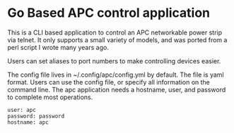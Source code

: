 # Go Based APC control application

This is a CLI based application to control an
APC networkable power strip via telnet.  It only
supports a small variety of models, and was ported
from a perl script I wrote many years ago.

Users can set aliases to port numbers to make
controlling devices easier.

The config file lives in ~/.config/apc/config.yml
by default.  The file is yaml format.  Users can
use the config file, or specify all information
on the command line.  The apc application needs
a hostname, user, and password to complete most
operations.


    user: apc
    password: password
    hostname: apc
